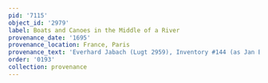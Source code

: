 ```yaml
---
pid: '7115'
object_id: '2979'
label: Boats and Canoes in the Middle of a River
provenance_date: '1695'
provenance_location: France, Paris
provenance_text: 'Everhard Jabach (Lugt 2959), Inventory #144 (as Jan Brueghel II)'
order: '0193'
collection: provenance
---
```

